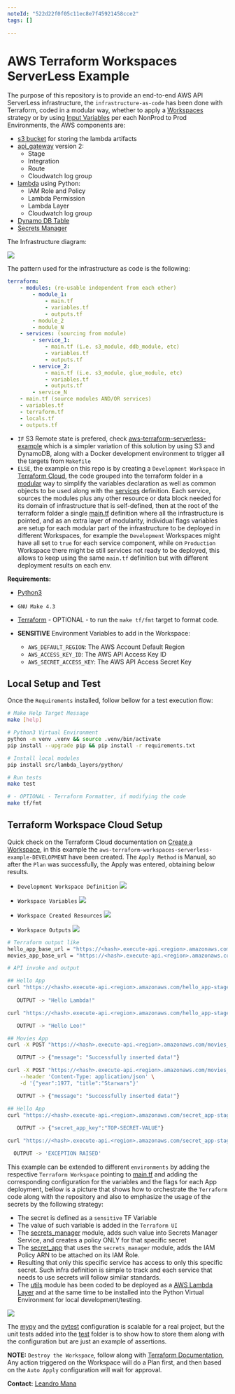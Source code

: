 ```yaml
---
noteId: "522d22f0f05c11ec8e7f45921458cce2"
tags: []

---
```


# AWS Terraform Workspaces ServerLess Example

The purpose of this repository is to provide an end-to-end AWS API ServerLess infrastructure, the `infrastructure-as-code` has been done with Terraform, coded in a modular way, whether to apply a [Workspaces](https://www.terraform.io/cloud-docs/workspaces) strategy or by using [Input Variables](https://www.terraform.io/language/values/variables) per each NonProd to Prod Environments, the AWS components are:
- [s3 bucket](https://registry.terraform.io/providers/hashicorp/aws/latest/docs/resources/s3_bucket) for storing the lambda artifacts
- [api_gateway](https://registry.terraform.io/providers/hashicorp/aws/latest/docs/resources/apigatewayv2_api) version 2:
    - Stage
    - Integration
    - Route
    - Cloudwatch log group
- [lambda](https://registry.terraform.io/providers/hashicorp/aws/latest/docs/resources/lambda_function) using Python:
    - IAM Role and Policy
    - Lambda Permission
    - Lambda Layer
    - Cloudwatch log group
- [Dynamo DB Table](https://docs.aws.amazon.com/amazondynamodb/latest/developerguide/Introduction.html)
- [Secrets Manager](https://aws.amazon.com/secrets-manager/)

The Infrastructure diagram:

![](img/aws-tf-serverless-example.drawio.png)

The pattern used for the infrastructure as code is the following:

```YAML
terraform:
    - modules: (re-usable independent from each other)
        - module_1:
            - main.tf
            - variables.tf
            - outputs.tf
        - module_2
        - module_N
    - services: (sourcing from module)
        - service_1:
            - main.tf (i.e. s3_module, ddb_module, etc)
            - variables.tf
            - outputs.tf
        - service_2:
            - main.tf (i.e. s3_module, glue_module, etc)
            - variables.tf
            - outputs.tf          
        - service_N
    - main.tf (source modules AND/OR services)
    - variables.tf
    - terraform.tf
    - locals.tf
    - outputs.tf
```

- `IF` S3 Remote state is prefered, check [aws-terraform-serverless-example](https://github.com/leandro-mana/aws-terraform-serverless-example) which is a simpler variation of this solution by using S3 and DynamoDB, along with a Docker development environment to trigger all the targets from `Makefile`
- `ELSE`, the example on this repo is by creating a `Development Workspace` in [Terraform Cloud](https://www.terraform.io/cloud-docs), the code grouped into the terraform folder in a [modular](terraform/modules) way to simplify the variables declaration as well as common objects to be used along with the [services](terraform/services) definition. Each service, sources the modules plus any other resource or data block needed for its domain of infrastructure that is self-defined, then at the root of the terraform folder a single [main.tf](terraform/main.tf) definition where all the infrastructure is pointed, and as an extra layer of modularity, individual flags variables are setup for each modular part of the infrastructure to be deployed in different Workspaces, for example the `Development` Workspaces might have all set to `true` for each service component, while on `Production` Workspace there might be still services not ready to be deployed, this allows to keep using the same `main.tf` definition but with different deployment results on each env.

**Requirements:**
- [Python3](https://docs.python-guide.org/starting/installation/)
- `GNU Make 4.3`
- [Terraform](https://learn.hashicorp.com/tutorials/terraform/install-cli) - OPTIONAL - to run the `make tf/fmt` target to format code.

- **SENSITIVE** Environment Variables to add in the Workspace:
    - `AWS_DEFAULT_REGION`: The AWS Account Default Region
    - `AWS_ACCESS_KEY_ID`: The AWS API Access Key ID  
    - `AWS_SECRET_ACCESS_KEY`: The AWS API Access Secret Key

## Local Setup and Test

Once the `Requirements` installed, follow bellow for a test execution flow:

```Bash
# Make Help Target Message
make [help]

# Python3 Virtual Environment
python -m venv .venv && source .venv/bin/activate
pip install --upgrade pip && pip install -r requirements.txt

# Install local modules
pip install src/lambda_layers/python/

# Run tests
make test

# - OPTIONAL - Terraform Formatter, if modifying the code
make tf/fmt
```

## Terraform Workspace Cloud Setup

Quick check on the Terraform Cloud documentation on [Create a Workspace](https://learn.hashicorp.com/tutorials/terraform/cloud-workspace-create), in this example the `aws-terraform-workspaces-serverless-example-DEVELOPMENT` have been created. The `Apply Method` is Manual, so after the `Plan` was successfully, the Apply was entered, obtaining below results.

- `Development Workspace Definition`
![](img/tf_workspace_dev.png)

- `Workspace Variables`
![](img/tf_workspace_variables.png)

- `Workspace Created Resources`
![](img/tf_workspace_resources.png)

- `Workspace Outputs`
![](img/tf_workspace_outputs.png)

```Bash
# Terraform output like
hello_app_base_url = "https://<hash>.execute-api.<region>.amazonaws.com/hello_app-stage"
movies_app_base_url = "https://<hash>.execute-api.<region>.amazonaws.com/movies_app-stage"

# API invoke and output

## Hello App
curl "https://<hash>.execute-api.<region>.amazonaws.com/hello_app-stage/hello"
    
   OUTPUT -> "Hello Lambda!"

curl "https://<hash>.execute-api.<region>.amazonaws.com/hello_app-stage/hello?Name=Leo"

   OUTPUT -> "Hello Leo!"

## Movies App
curl -X POST "https://<hash>.execute-api.<region>.amazonaws.com/movies_app-stage/movies"

   OUTPUT -> {"message": "Successfully inserted data!"}

curl -X POST "https://<hash>.execute-api.<region>.amazonaws.com/movies_app-stage/movies" \
    --header 'Content-Type: application/json' \
    -d '{"year":1977, "title":"Starwars"}'

   OUTPUT -> {"message": "Successfully inserted data!"}

## Hello App
curl "https://<hash>.execute-api.<region>.amazonaws.com/secret_app-stage/secret?Secret=secret_app_secret"
    
   OUTPUT -> {"secret_app_key":"TOP-SECRET-VALUE"}

curl "https://<hash>.execute-api.<region>.amazonaws.com/secret_app-stage/secret?Secret=WRONG_SECRET"

  OUTPUT -> 'EXCEPTION RAISED'
```

This example can be extended to different `environments` by adding the respective `Terraform Workspace` pointing to [main.tf](terraform/main.tf) and adding the corresponding configuration for the variables and the flags for each App deployment, bellow is a picture that shows how to orchestrate the `Terraform` code along with the repository and also to emphasize the usage of the secrets by the following strategy:
- The secret is defined as a `sensitive` TF Variable
- The value of such variable is added in the `Terraform UI`
- The [secrets_manager](terraform/modules/secrets_manager/main.tf) module, adds such value into Secrets Manager Service, and creates a policy ONLY for that specific secret
- The [secret_app](terraform/services/secret_app/main.tf) that uses the `secrets_manager` module, adds the IAM Policy ARN to be attached on its IAM Role.
- Resulting that only this specific service has access to only this specific secret. Such infra definition is simple to track and each service that needs to use secrets will follow similar standards.
- The [utils](src/lambda_layers/python/utils/) module has been coded to be deployed as a [AWS Lambda Layer](https://docs.aws.amazon.com/lambda/latest/dg/configuration-layers.html) and at the same time to be installed into the Python Virtual Environment for local development/testing.

![](img/secrets_strategy.drawio.png)

The [mypy](http://mypy-lang.org/) and the [pytest](https://docs.pytest.org/) configuration is scalable for a real project, but the unit tests added into the [test](./test/) folder is to show how to store them along with the configuration but are just an example of assertions.

**NOTE:** `Destroy the Workspace`, follow along with [Terraform Documentation](https://learn.hashicorp.com/tutorials/terraform/cloud-destroy?in=terraform/cloud-get-started), Any action triggered on the Workspace will do a Plan first, and then based on the `Auto Apply` configuration will wait for approval.

**Contact:** [Leandro Mana](https://www.linkedin.com/in/leandro-mana-2854553b/)
